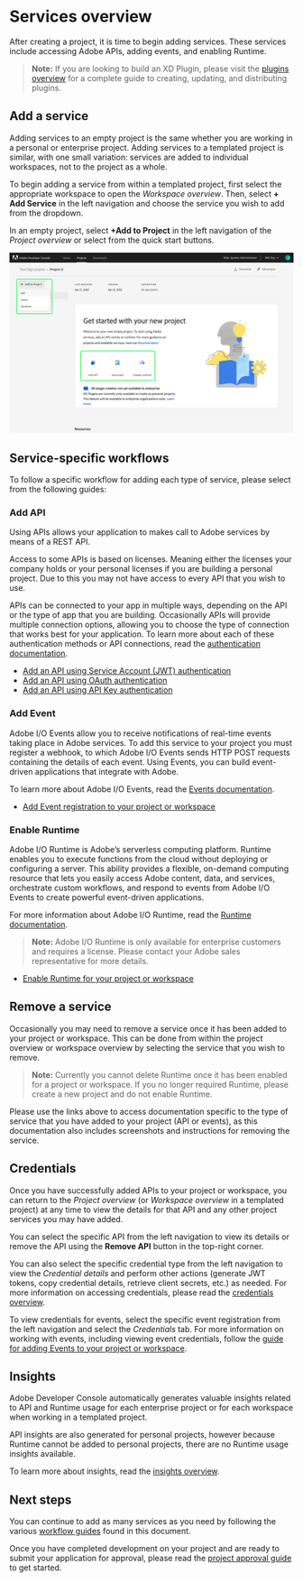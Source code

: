 # Services overview

After creating a project, it is time to begin adding services. These services include accessing Adobe APIs, adding events, and enabling Runtime.

> **Note:** If you are looking to build an XD Plugin, please visit the [plugins overview](plugin-project.md) for a complete guide to creating, updating, and distributing plugins.

## Add a service

Adding services to an empty project is the same whether you are working in a personal or enterprise project. Adding services to a templated project is similar, with one small variation: services are added to individual workspaces, not to the project as a whole.

To begin adding a service from within a templated project, first select the appropriate workspace to open the *Workspace overview*. Then, select **+ Add Service** in the left navigation and choose the service you wish to add from the dropdown. 

In an empty project, select **+Add to Project** in the left navigation of the *Project overview* or select from the quick start buttons.

![](images/services-add-to-project.png)

## Service-specific workflows

To follow a specific workflow for adding each type of service, please select from the following guides:

### Add API

Using APIs allows your application to makes call to Adobe services by means of a REST API.

Access to some APIs is based on licenses. Meaning either the licenses your company holds or your personal licenses if you are building a personal project. Due to this you may not have access to every API that you wish to use.

APIs can be connected to your app in multiple ways, depending on the API or the type of app that you are building. Occasionally APIs will provide multiple connection options, allowing you to choose the type of connection that works best for your application. To learn more about each of these authentication methods or API connections, read the [authentication documentation](https://www.adobe.com/go/devs_authentication).

* [Add an API using Service Account (JWT) authentication](services-add-api-jwt.md)
* [Add an API using OAuth authentication](services-add-api-oauth.md)
* [Add an API using API Key authentication](services-add-api-key.md)

### Add Event

Adobe I/O Events allow you to receive notifications of real-time events taking place in Adobe services. To add this service to your project you must register a webhook, to which Adobe I/O Events sends HTTP POST requests containing the details of each event. Using Events, you can build event-driven applications that integrate with Adobe.

To learn more about Adobe I/O Events, read the [Events documentation](https://www.adobe.com/go/devs_events).

* [Add Event registration to your project or workspace](services-add-events.md)

### Enable Runtime

Adobe I/O Runtime is Adobe’s serverless computing platform. Runtime enables you to execute functions from the cloud without deploying or configuring a server. This ability provides a flexible, on-demand computing resource that lets you easily access Adobe content, data, and services, orchestrate custom workflows, and respond to events from Adobe I/O Events to create powerful event-driven applications.

For more information about Adobe I/O Runtime, read the [Runtime documentation](https://www.adobe.com/go/devs_runtime).

> **Note:** Adobe I/O Runtime is only available for enterprise customers and requires a license. Please contact your Adobe sales representative for more details.

* [Enable Runtime for your project or workspace](services-enable-Runtime.md)

## Remove a service

Occasionally you may need to remove a service once it has been added to your project or workspace. This can be done from within the project overview or workspace overview by selecting the service that you wish to remove.

> **Note:** Currently you cannot delete Runtime once it has been enabled for a project or workspace. If you no longer required Runtime, please create a new project and do not enable Runtime.

Please use the links above to access documentation specific to the type of service that you have added to your project (API or events), as this documentation also includes screenshots and instructions for removing the service.

## Credentials

Once you have successfully added APIs to your project or workspace, you can return to the *Project overview* (or *Workspace overview* in a templated project) at any time to view the details for that API and any other project services you may have added. 

You can select the specific API from the left navigation to view its details or remove the API using the **Remove API** button in the top-right corner.

You can also select the specific credential type from the left navigation to view the *Credential details* and perform other actions (generate JWT tokens, copy credential details, retrieve client secrets, etc.) as needed. For more information on accessing credentials, please read the [credentials overview](credentials.md).

To view credentials for events, select the specific event registration from the left navigation and select the *Credentials* tab. For more information on working with events, including viewing event credentials, follow the [guide for adding Events to your project or workspace](services-add-events.md).

## Insights

Adobe Developer Console automatically generates valuable insights related to API and Runtime usage for each enterprise project or for each workspace when working in a templated project. 

API insights are also generated for personal projects, however because Runtime cannot be added to personal projects, there are no Runtime usage insights available.

To learn more about insights, read the [insights overview](insights.md).

## Next steps

You can continue to add as many services as you need by following the various [workflow guides](#service-specific-workflows) found in this document.

Once you have completed development on your project and are ready to submit your application for approval, please read the [project approval guide](approval.md) to get started.

